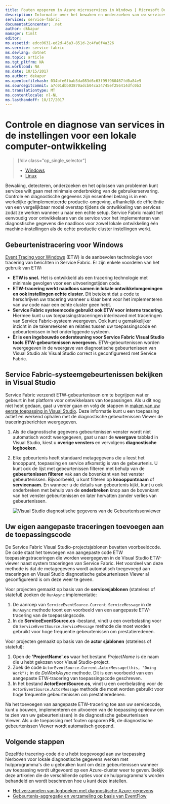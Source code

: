 ```yaml
---
title: Fouten opsporen in Azure microservices in Windows | Microsoft Docs
description: Informatie over het bewaken en onderzoeken van uw services die zijn geschreven met behulp van Microsoft Azure Service Fabric op een lokale ontwikkelcomputer.
services: service-fabric
documentationcenter: .net
author: dkkapur
manager: timlt
editor: 
ms.assetid: edcc0631-ed2d-45a3-851d-2c4fa0f4a326
ms.service: service-fabric
ms.devlang: dotnet
ms.topic: article
ms.tgt_pltfrm: NA
ms.workload: NA
ms.date: 10/15/2017
ms.author: dekapur
ms.openlocfilehash: 034bfe6fbab3da083d6c63f99f960467fd0a84e9
ms.sourcegitcommit: a7c01dbb03870adcb04ca34745ef256414dfc0b3
ms.translationtype: MT
ms.contentlocale: nl-NL
ms.lasthandoff: 10/17/2017
---
```

# <a name="monitor-and-diagnose-services-in-a-local-machine-development-setup"></a>Controle en diagnose van services in de instellingen voor een lokale computer-ontwikkeling
> [!div class="op_single_selector"]
> * [Windows](service-fabric-diagnostics-how-to-monitor-and-diagnose-services-locally.md)
> * [Linux](service-fabric-diagnostics-how-to-monitor-and-diagnose-services-locally-linux.md)
> 
> 

Bewaking, detecteren, onderzoeken en het oplossen van problemen kunt services wilt gaan met minimale onderbreking van de gebruikerservaring. Controle en diagnostische gegevens zijn essentieel belang is in een werkelijke geïmplementeerde productie-omgeving, afhankelijk de efficiëntie van een vergelijkbaar model overstap tijdens de ontwikkeling van services zodat ze werken wanneer u naar een echte setup. Service Fabric maakt het eenvoudig voor ontwikkelaars van de service voor het implementeren van diagnostische gegevens die naadloos voor zowel lokale ontwikkeling één machine-instellingen als de echte productie cluster instellingen werkt.

## <a name="event-tracing-for-windows"></a>Gebeurtenistracering voor Windows
[Event Tracing voor Windows](https://msdn.microsoft.com/library/windows/desktop/bb968803.aspx) (ETW) is de aanbevolen technologie voor tracering van berichten in Service Fabric. Er zijn enkele voordelen van het gebruik van ETW:

* **ETW is snel.** Het is ontwikkeld als een tracering technologie met minimale gevolgen voor een uitvoeringstijden code.
* **ETW-tracering werkt naadloos samen in lokale ontwikkelomgevingen en ook instellingen echte cluster.** Dit betekent dat u code te herschrijven uw tracering wanneer u klaar bent voor het implementeren van uw code naar een echte cluster geen hebt.
* **Service Fabric systeemcode gebruikt ook ETW voor interne tracering.** Hiermee kunt u uw toepassingstraceringen interleaved met traceringen van Service Fabric-systeem weergeven. Ook kunt u gemakkelijker inzicht in de takenreeksen en relaties tussen uw toepassingscode en gebeurtenissen in het onderliggende systeem.
* **Er is een ingebouwde ondersteuning voor Service Fabric Visual Studio tools ETW-gebeurtenissen weergeven.** ETW-gebeurtenissen worden weergegeven in de weergave van diagnostische gebeurtenissen van Visual Studio als Visual Studio correct is geconfigureerd met Service Fabric. 

## <a name="view-service-fabric-system-events-in-visual-studio"></a>Service Fabric-systeemgebeurtenissen bekijken in Visual Studio
Service Fabric verzendt ETW-gebeurtenissen om te begrijpen wat er gebeurt in het platform voor ontwikkelaars van toepassingen. Als u dit nog niet hebt gedaan, gaat u verder gaan en volg de stappen in [maken van uw eerste toepassing in Visual Studio](service-fabric-create-your-first-application-in-visual-studio.md). Deze informatie kunt u een toepassing actief en werkend ophalen met de diagnostische gebeurtenissen Viewer de traceringsberichten weergegeven.

1. Als de diagnostische gegevens gebeurtenissen venster wordt niet automatisch wordt weergegeven, gaat u naar de **weergave** tabblad in Visual Studio, kiest u **overige vensters** en vervolgens **diagnostische logboeken**.
2. Elke gebeurtenis heeft standaard metagegevens die u leest het knooppunt, toepassing en service afkomstig is van de gebeurtenis. U kunt ook de lijst met gebeurtenissen filteren met behulp van de **gebeurtenissen filteren** vak aan de bovenkant van het venster gebeurtenissen. Bijvoorbeeld, u kunt filteren op **knooppuntnaam** of **servicenaam.** En wanneer u de details van gebeurtenis kijkt, kunt u ook onderbreken met behulp van de **onderbreken** knop aan de bovenkant van het venster gebeurtenissen en later hervatten zonder verlies van gebeurtenissen.
   
   ![Visual Studio diagnostische gegevens van de Gebeurtenissenviewer](./media/service-fabric-diagnostics-how-to-monitor-and-diagnose-services-locally/DiagEventsExamples2.png)

## <a name="add-your-own-custom-traces-to-the-application-code"></a>Uw eigen aangepaste traceringen toevoegen aan de toepassingscode
De Service Fabric Visual Studio-projectsjablonen bevatten voorbeeldcode. De code staat het toevoegen van aangepaste code ETW toepassingstraceringen die worden weergegeven in de Visual Studio ETW-viewer naast system traceringen van Service Fabric. Het voordeel van deze methode is dat de metagegevens wordt automatisch toegevoegd aan traceringen en Visual Studio diagnostische gebeurtenissen Viewer al geconfigureerd is om deze weer te geven.

Voor projecten gemaakt op basis van de **servicesjablonen** (stateless of stateful) zoeken de `RunAsync` implementatie:

1. De aanroep van `ServiceEventSource.Current.ServiceMessage` in de `RunAsync` methode toont een voorbeeld van een aangepaste ETW-tracering van de toepassingscode.
2. In de **ServiceEventSource.cs** -bestand, vindt u een overbelasting voor de `ServiceEventSource.ServiceMessage` methode die moet worden gebruikt voor hoge frequentie gebeurtenissen om prestatieredenen.

Voor projecten gemaakt op basis van de **actor sjablonen** (stateless of stateful):

1. Open de **'ProjectName'.cs** waar het bestand *ProjectName* is de naam die u hebt gekozen voor Visual Studio-project.  
2. Zoek de code `ActorEventSource.Current.ActorMessage(this, "Doing Work");` in de *DoWorkAsync* methode.  Dit is een voorbeeld van een aangepaste ETW-tracering van toepassingscode geschreven.  
3. In het bestand **ActorEventSource.cs**, vindt u een overbelasting voor de `ActorEventSource.ActorMessage` methode die moet worden gebruikt voor hoge frequentie gebeurtenissen om prestatieredenen.

Na het toevoegen van aangepaste ETW-tracering toe aan uw servicecode, kunt u bouwen, implementeren en uitvoeren van de toepassing opnieuw om te zien van uw gebeurtenis(sen) in de diagnostische gebeurtenissen Viewer. Als u de toepassing met fouten opsporen **F5**, de diagnostische gebeurtenissen Viewer wordt automatisch geopend.

## <a name="next-steps"></a>Volgende stappen
Dezelfde tracering-code die u hebt toegevoegd aan uw toepassing hierboven voor lokale diagnostische gegevens werken met hulpprogramma's die u gebruiken kunt om deze gebeurtenissen wanneer uw toepassing wordt uitgevoerd op een Azure-cluster weer te geven. Bekijk deze artikelen die de verschillende opties voor de hulpprogramma's worden behandeld en wordt beschreven hoe u kunt deze instellen.

* [Het verzamelen van logboeken met diagnostische Azure-gegevens](service-fabric-diagnostics-how-to-setup-wad.md)
* [Gebeurtenis-aggregatie en verzameling op basis van EventFlow](service-fabric-diagnostics-event-aggregation-eventflow.md)


